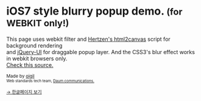 <h1>iOS7 style blurry popup demo. <small>(for WEBKIT only!)</small></h1>
<p>
	This page uses webkit filter and <a href="http://html2canvas.hertzen.com/" target="_blank">Hertzen's html2canvas</a> script for background rendering<br>
	and <a href="http://jqueryui.com/" target="_blank">jQuery-UI</a> for draggable popup layer. And the CSS3's blur effect works in webkit browsers only. <br>
	<a href="http://github.com/oigil/blurryPopup">Check this source.</a><br>	
</p>
<p>
	<small>
		Made by <a href="http://github.com/oigil" target="_blank">oigil</a><br>
		<small>Web standards tech team, <a href="http://www.daumcorp.com" target="_blank">Daum communications.</a></small><br><br>
		<a href="index_ko.html">&rarr; 한글페이지 보기</a>
	</small>
</p>